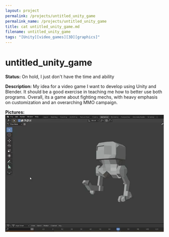 ```yaml
---
layout: project
permalink: /projects/untitled_unity_game
permalink_name: /projects/untitled_unity_game
title: cat untitled_unity_game.md
filename: untitled_unity_game
tags: "[Unity][video_games][3D][graphics]"
---
```

# untitled_unity_game

**Status:** On hold, I just don't have the time and ability

**Description:** My idea for a video game I want to develop using Unity and Blender. It should be a good exercise in teaching me how to better use both programs.
Overall, its a game about fighting mechs, with heavy emphasis on customization and an overarching MMO campaign.

**Pictures:**
![mech](/assets/images/Basic_Mech_Walk_Moment.webp)
